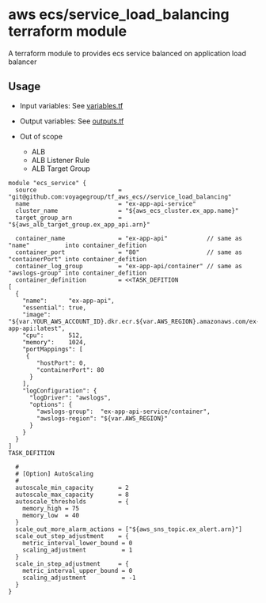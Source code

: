 # aws ecs/service_load_balancing terraform module

A terraform module to provides ecs service balanced on application load balancer

## Usage

* Input variables:  See [variables.tf](variables.tf)
* Output variables: See [outputs.tf](outputs.tf)

* Out of scope
  * ALB
  * ALB Listener Rule
  * ALB Target Group

```hcl
module "ecs_service" {
  source                       = "git@github.com:voyagegroup/tf_aws_ecs//service_load_balancing"
  name                         = "ex-app-api-service"
  cluster_name                 = "${aws_ecs_cluster.ex_app.name}"
  target_group_arn             = "${aws_alb_target_group.ex_app_api.arn}"

  container_name               = "ex-app-api"           // same as "name"          into container_defition
  container_port               = "80"                   // same as "containerPort" into container_defition
  container_log_group          = "ex-app-api/container" // same as "awslogs-group" into container_defition
  container_definition         = <<TASK_DEFITION
[
  {
    "name":      "ex-app-api",
    "essential": true,
    "image":     "${var.YOUR_AWS_ACCOUNT_ID}.dkr.ecr.${var.AWS_REGION}.amazonaws.com/ex-app-api:latest",
    "cpu":       512,
    "memory":    1024,
    "portMappings": [
     {
        "hostPort": 0,
        "containerPort": 80
      }
    ],
    "logConfiguration": {
      "logDriver": "awslogs",
      "options": {
        "awslogs-group":  "ex-app-api-service/container",
        "awslogs-region": "${var.AWS_REGION}"
      }
    }
  }
]
TASK_DEFITION

  #
  # [Option] AutoScaling
  #
  autoscale_min_capacity       = 2
  autoscale_max_capacity       = 8
  autoscale_thresholds         = {
    memory_high = 75
    memory_low  = 40
  }
  scale_out_more_alarm_actions = ["${aws_sns_topic.ex_alert.arn}"]
  scale_out_step_adjustment    = {
    metric_interval_lower_bound = 0
    scaling_adjustment          = 1
  }
  scale_in_step_adjustment     = {
    metric_interval_upper_bound = 0
    scaling_adjustment          = -1
  }
}
```
